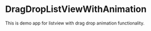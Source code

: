 # DragDropListViewWithAnimation
This is demo app for listview with drag drop animation functionality.
